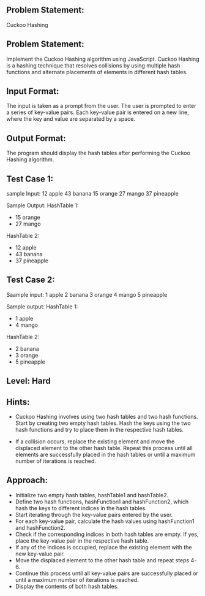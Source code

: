 ## Problem Statement:
Cuckoo Hashing

## Problem Statement:
Implement the Cuckoo Hashing algorithm using 
JavaScript. Cuckoo Hashing is a hashing technique 
that resolves collisions by using multiple hash functions
and alternate placements of elements in different hash tables.


## Input Format:
The input is taken as a prompt from the user. 
The user is prompted to enter a series of key-value 
pairs. Each key-value pair is entered on a new line, 
where the key and value are separated by a space.

## Output Format:
The program should display the hash 
tables after performing the Cuckoo 
Hashing algorithm.

## Test Case 1:
sample Input:
 12 apple
 43 banana
 15 orange
 27 mango
 37 pineapple

Sample Output:
HashTable 1:
- 15 orange
- 27 mango

HashTable 2:
- 12 apple
- 43 banana
- 37 pineapple

## Test Case 2:
Saample input:
 1 apple
 2 banana
 3 orange
 4 mango
 5 pineapple

Sample output:
HashTable 1:
- 1 apple
- 4 mango

HashTable 2:
- 2 banana
- 3 orange
- 5 pineapple

## Level: Hard

## Hints:
- Cuckoo Hashing involves using two hash tables and two hash functions.
Start by creating two empty hash tables.
Hash the keys using the two hash functions and try to place them in the respective hash tables.

- If a collision occurs, replace the existing element and move the displaced element to the other hash table.
Repeat this process until all elements are successfully placed in the hash tables or until a maximum number of iterations is reached.

## Approach:
- Initialize two empty hash tables, hashTable1 and hashTable2.
- Define two hash functions, hashFunction1 and hashFunction2, which hash the keys to different indices in the hash tables.
- Start iterating through the key-value pairs entered by the user.
- For each key-value pair, calculate the hash values using hashFunction1 and hashFunction2.
- Check if the corresponding indices in both hash tables are empty. If yes, place the key-value pair in the respective hash table.
- If any of the indices is occupied, replace the existing element with the new key-value pair.
- Move the displaced element to the other hash table and repeat steps 4-6.
- Continue this process until all key-value pairs are successfully placed or until a maximum number of iterations is reached.
- Display the contents of both hash tables.
